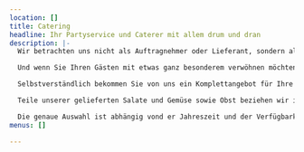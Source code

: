 ```yaml
---
location: []
title: Catering
headline: Ihr Partyservice und Caterer mit allem drum und dran
description: |-
  Wir betrachten uns nicht als Auftragnehmer oder Lieferant, sondern als Ihr verlässlicher Partner in allen Fragen Ihrer Veranstaltung. Benötigen Sie Bedienungspersonal, Geschirr, Getränke, Ausschankanlage, Tonanlage usw. sind wir bei der Beschaffung gerne behilflich. Sie möchten es mal so richtig krachen lassen? Gerne organisieren wir Ihnen ein Feuerwerk nach Ihren Vorstellungen. Mit uns bleiben keine Wünsche offen.

  Und wenn Sie Ihren Gästen mit etwas ganz besonderem verwöhnen möchten, buchen Sie doch einfach unser komplettes Barbecue. Wie das geht? Wir informieren Sie gerne.

  Selbstverständlich bekommen Sie von uns ein Komplettangebot für Ihre Veranstaltung. Alle warme Speisen werden frisch und ohne Geschmacksverstärker zubereitet. Wir verwenden bei der Herstellung nur natürliche Gewürze, Kräuter und selbstverständlich frische Ware von örtlichen Lieferanten. Nachfolgend unsere Vorschläge und Preisbeispiele für die Lieferung von Speisen für Ihre Veranstaltung. Die Speisen werden in Buffetform aufgebaut, in Chafing Dishes warmgehalten und gekennzeichnet. Die Lieferung der Speisenbehälter und die Brennpaste ist im Preis der Speisen inbegriffen.

  Teile unserer gelieferten Salate und Gemüse sowie Obst beziehen wir in zertifizierter BIO Qualität!

  Die genaue Auswahl ist abhängig vond er Jahreszeit und der Verfügbarkeit!
menus: []

---
```


